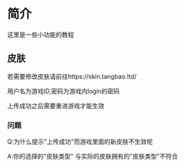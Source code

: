 # 简介

这里是一些小功能的教程

## 皮肤

若需要修改皮肤请前往https://skin.tangbao.ltd/

用户名为游戏ID,密码为游戏内login的密码

上传成功之后需要重进游戏才能生效

### 问题

Q:为什么提示"上传成功"而游戏里面的新皮肤不生效呢

A:你的选择的"皮肤类型" 与实际的皮肤拥有的"皮肤类型"不符合